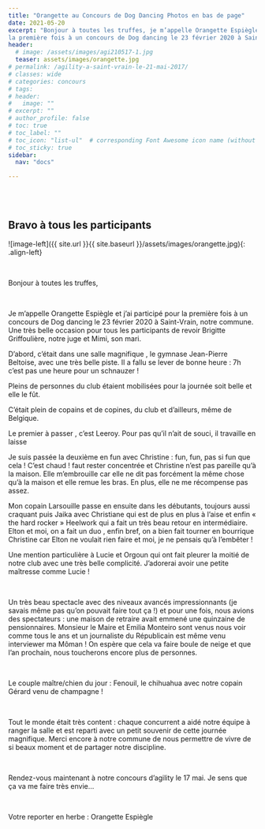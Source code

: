 ```yaml
---
title: "Orangette au Concours de Dog Dancing Photos en bas de page"
date: 2021-05-20
excerpt: "Bonjour à toutes les truffes, je m’appelle Orangette Espiègle et j’ai participé pour 
la première fois à un concours de Dog dancing le 23 février 2020 à Saint-Vrain, notre... "
header:
  # image: /assets/images/agi210517-1.jpg
  teaser: assets/images/orangette.jpg
# permalink: /agility-a-saint-vrain-le-21-mai-2017/
# classes: wide
# categories: concours
# tags: 
# header:
#   image: ""
# excerpt: ""
# author_profile: false
# toc: true
# toc_label: ""
# toc_icon: "list-ul"  # corresponding Font Awesome icon name (without fa prefix)
# toc_sticky: true
sidebar:
  nav: "docs"

---
```


<br>
&nbsp;
<br>


## Bravo à tous les participants

![image-left]({{ site.url }}{{ site.baseurl }}/assets/images/orangette.jpg){: .align-left} 

<br>



Bonjour à toutes les truffes,

 <br>

Je m’appelle Orangette Espiègle et j’ai participé pour la première fois à un concours de Dog dancing le 23 février 2020 à Saint-Vrain, notre commune. Une très belle occasion pour tous les participants de revoir Brigitte Griffoulière, notre juge et Mimi, son mari.

D’abord, c’était dans une salle magnifique , le gymnase Jean-Pierre Beltoise, avec une très belle piste. Il a fallu se lever de bonne heure : 7h c’est pas une heure pour un schnauzer !

Pleins de personnes du club étaient mobilisées pour la journée soit belle et elle le fût.

C’était plein de copains et de copines, du club et d’ailleurs, même de Belgique.

Le premier à passer , c’est Leeroy. Pour pas qu’il n’ait de souci, il travaille en laisse

Je suis passée la deuxième en fun avec Christine : fun, fun, pas si fun que cela ! C’est chaud ! faut rester concentrée et Christine n’est pas pareille qu’à la maison. Elle m’embrouille car elle ne dit pas forcément la même chose qu’à la maison et elle remue les bras. En plus, elle ne me récompense pas assez.

Mon copain Larsouille passe en ensuite dans les débutants, toujours aussi craquant puis Jaika avec Christiane qui est de plus en plus à l’aise et enfin « the hard rocker » Heelwork qui a fait un très beau retour en intermédiaire. Elton et moi, on a fait un duo , enfin bref, on a bien fait tourner en bourrique Christine car Elton ne voulait rien faire et moi, je ne pensais qu’à l’embêter !

Une mention particulière à Lucie et Orgoun qui ont fait pleurer la moitié de notre club avec une très belle complicité. J’adorerai avoir une petite maîtresse comme Lucie !

<br>

Un très beau spectacle avec des niveaux avancés impressionnants (je savais même pas qu’on pouvait faire tout ça !) et pour une fois, nous avions des spectateurs : une maison de retraire avait emmené une quinzaine de pensionnaires. Monsieur le Maire et Emilia Monteiro sont venus nous voir comme tous le ans et un journaliste du Républicain est même venu interviewer ma Môman ! On espère que cela va faire boule de neige et que l’an prochain, nous toucherons encore plus de personnes.

<br>

Le couple maître/chien du jour : Fenouil,  le chihuahua avec notre copain Gérard venu de champagne !

<br>

Tout le monde était très content : chaque concurrent a aidé notre équipe à ranger la salle et est reparti avec un petit souvenir de cette journée magnifique. Merci encore à notre commune de nous permettre de vivre de si beaux moment et de partager notre discipline.

<br> 

Rendez-vous maintenant à notre concours d’agility le 17 mai. Je sens que ça va me faire très envie…

<br>

Votre reporter en herbe : Orangette Espiègle
